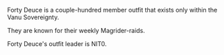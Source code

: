 Forty Deuce is a couple-hundred member outfit that exists only within
the Vanu Sovereignty.

They are known for their weekly Magrider-raids.

Forty Deuce's outfit leader is NIT0.
